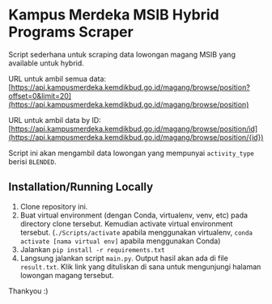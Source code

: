 # Kampus Merdeka MSIB Hybrid Programs Scraper

Script sederhana untuk scraping data lowongan magang MSIB yang available untuk hybrid.

URL untuk ambil semua data: [https://api.kampusmerdeka.kemdikbud.go.id/magang/browse/position?offset=0&limit=20](https://api.kampusmerdeka.kemdikbud.go.id/magang/browse/position)

URL untuk ambil data by ID: [https://api.kampusmerdeka.kemdikbud.go.id/magang/browse/position/id](https://api.kampusmerdeka.kemdikbud.go.id/magang/browse/position/{id})

Script ini akan mengambil data lowongan yang mempunyai `activity_type` berisi `BLENDED`.

## Installation/Running Locally
1. Clone repository ini.
2. Buat virtual environment (dengan Conda, virtualenv, venv, etc) pada directory clone tersebut. Kemudian activate virtual environment tersebut. (`./Scripts/activate` apabila menggunakan virtualenv, `conda activate [nama virtual env]` apabila menggunakan Conda)
3. Jalankan `pip install -r requirements.txt`
4. Langsung jalankan script `main.py`. Output hasil akan ada di file `result.txt`. Klik link yang dituliskan di sana untuk mengunjungi halaman lowongan magang tersebut.

Thankyou :)